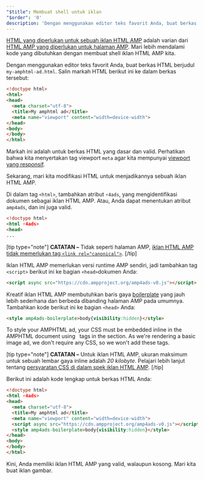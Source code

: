 ```yaml
---
"$title": Membuat shell untuk iklan
"$order": '0'
description: 'Dengan menggunakan editor teks favorit Anda, buat berkas HTML berjudul my-amphtml-ad.html. Salin markah HTML berikut ini ke dalam berkas tersebut: ...'
---
```


[HTML yang diperlukan untuk sebuah iklan HTML AMP](../../../../documentation/guides-and-tutorials/learn/a4a_spec.md) adalah varian dari [HTML AMP yang diperlukan untuk halaman AMP](../../../../documentation/guides-and-tutorials/learn/spec/amphtml.md). Mari lebih mendalami kode yang dibutuhkan dengan membuat shell iklan HTML AMP kita.

Dengan menggunakan editor teks favorit Anda, buat berkas HTML berjudul <code>my-amphtml-ad.html</code>. Salin markah HTML berikut ini ke dalam berkas tersebut:

```html
<!doctype html>
<html>
<head>
  <meta charset="utf-8">
  <title>My amphtml ad</title>
  <meta name="viewport" content="width=device-width">
</head>
<body>
</body>
</html>
```

Markah ini adalah untuk berkas HTML yang dasar dan valid. Perhatikan bahwa kita menyertakan tag viewport `meta` agar kita mempunyai [viewport yang responsif](../../../../documentation/guides-and-tutorials/develop/style_and_layout/responsive_design.md#controlling-the-viewport).

Sekarang, mari kita modifikasi HTML untuk menjadikannya sebuah iklan HTML AMP.

Di dalam tag `<html>`, tambahkan atribut `⚡4ads`, yang mengidentifikasi dokumen sebagai iklan HTML AMP. Atau, Anda dapat menentukan atribut `amp4ads`, dan ini juga valid.

```html
<!doctype html>
<html ⚡4ads>
<head>
...
```

[tip type="note"] **CATATAN –**  Tidak seperti halaman AMP, [iklan HTML AMP tidak memerlukan tag `<link rel="canonical">`](../../../../documentation/guides-and-tutorials/learn/a4a_spec.md#amphtml-ad-format-rules). [/tip]

Iklan HTML AMP memerlukan versi runtime AMP sendiri, jadi tambahkan tag `<script>` berikut ini ke bagian `<head>`dokumen Anda:

```html
<script async src="https://cdn.ampproject.org/amp4ads-v0.js"></script>
```

Kreatif iklan HTML AMP membutuhkan baris gaya [boilerplate](../../../../documentation/guides-and-tutorials/learn/a4a_spec.md#boilerplate) yang jauh lebih sederhana dan berbeda dibanding halaman AMP pada umumnya. Tambahkan kode berikut ini ke bagian `<head>` Anda:

```html
<style amp4ads-boilerplate>body{visibility:hidden}</style>
```

To style your AMPHTML ad, your CSS must be embedded inline in the AMPHTML document using <code><style amp-custom></style> </code>tags in the <code></code> section. As we're rendering a basic image ad, we don't require any CSS, so we won't add these tags.

[tip type="note"] **CATATAN –** Untuk iklan HTML AMP, ukuran maksimum untuk sebuah lembar gaya inline adalah *20 kilobyte*. Pelajari lebih lanjut tentang [persyaratan CSS di dalam spek iklan HTML AMP](../../../../documentation/guides-and-tutorials/learn/a4a_spec.md#css). [/tip]

Berikut ini adalah kode lengkap untuk berkas HTML Anda:

```html
<!doctype html>
<html ⚡4ads>
<head>
  <meta charset="utf-8">
  <title>My amphtml ad</title>
  <meta name="viewport" content="width=device-width">
  <script async src="https://cdn.ampproject.org/amp4ads-v0.js"></script>
  <style amp4ads-boilerplate>body{visibility:hidden}</style>
</head>
<body>
</body>
</html>
```

Kini, Anda memiliki iklan HTML AMP yang valid, walaupun kosong. Mari kita buat iklan gambar.
